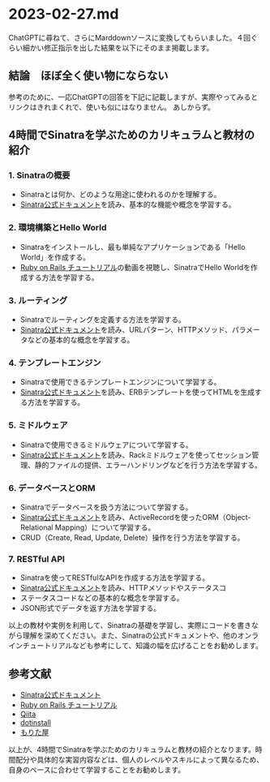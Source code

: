 # 2023-02-27.md

ChatGPTに尋ねて、さらにMarddownソースに変換してもらいました。４回ぐらい細かい修正指示を出した結果を以下にそのまま掲載します。

## 結論　ほぼ全く使い物にならない

参考のために、一応ChatGPTの回答を下記に記載しますが、実際やってみるとリンクはきれまくれで、使いも似にはなりません。
あしからず。


## 4時間でSinatraを学ぶためのカリキュラムと教材の紹介

### 1. Sinatraの概要
- Sinatraとは何か、どのような用途に使われるのかを理解する。
- [Sinatra公式ドキュメント](http://sinatrarb.com/intro.html)を読み、基本的な機能や概念を学習する。

### 2. 環境構築とHello World
- Sinatraをインストールし、最も単純なアプリケーションである「Hello World」を作成する。
- [Ruby on Rails チュートリアル](https://www.youtube.com/watch?v=Xm5M0y7V5jQ)の動画を視聴し、SinatraでHello Worldを作成する方法を学習する。

### 3. ルーティング
- Sinatraでルーティングを定義する方法を学習する。
- [Sinatra公式ドキュメント](http://sinatrarb.com/intro.html#Routes)を読み、URLパターン、HTTPメソッド、パラメータなどの基本的な概念を学習する。

### 4. テンプレートエンジン
- Sinatraで使用できるテンプレートエンジンについて学習する。
- [Sinatra公式ドキュメント](http://sinatrarb.com/intro.html#Templates)を読み、ERBテンプレートを使ってHTMLを生成する方法を学習する。

### 5. ミドルウェア
- Sinatraで使用できるミドルウェアについて学習する。
- [Sinatra公式ドキュメント](http://sinatrarb.com/intro.html#Middleware)を読み、Rackミドルウェアを使ってセッション管理、静的ファイルの提供、エラーハンドリングなどを行う方法を学習する。

### 6. データベースとORM
- Sinatraでデータベースを扱う方法について学習する。
- [Sinatra公式ドキュメント](http://sinatrarb.com/intro.html#Using%20a%20Database)を読み、ActiveRecordを使ったORM（Object-Relational Mapping）について学習する。
- CRUD（Create, Read, Update, Delete）操作を行う方法を学習する。

### 7. RESTful API
- Sinatraを使ってRESTfulなAPIを作成する方法を学習する。
- [Sinatra公式ドキュメント](http://sinatrarb.com/intro.html#Creating%20RESTful%20APIs)を読み、HTTPメソッドやステータスコ
- ステータスコードなどの基本的な概念を学習する。
- JSON形式でデータを返す方法を学習する。

以上の教材や実例を利用して、Sinatraの基礎を学習し、実際にコードを書きながら理解を深めてください。また、Sinatraの公式ドキュメントや、他のオンラインチュートリアルなども参考にして、知識の幅を広げることをお勧めします。

## 参考文献

- [Sinatra公式ドキュメント](http://sinatrarb.com/intro.html)
- [Ruby on Rails チュートリアル](https://www.youtube.com/watch?v=Xm5M0y7V5jQ)
- [Qiita](https://qiita.com/)
- [dotinstall](https://dotinstall.com/)
- [もりた屋](https://www.youtube.com/channel/UC4z6yJjSf-wSjFoRBTtoS2w)

以上が、4時間でSinatraを学ぶためのカリキュラムと教材の紹介となります。時間配分や具体的な実習内容などは、個人のレベルやスキルによって異なるため、自身のペースに合わせて学習することをお勧めします。
